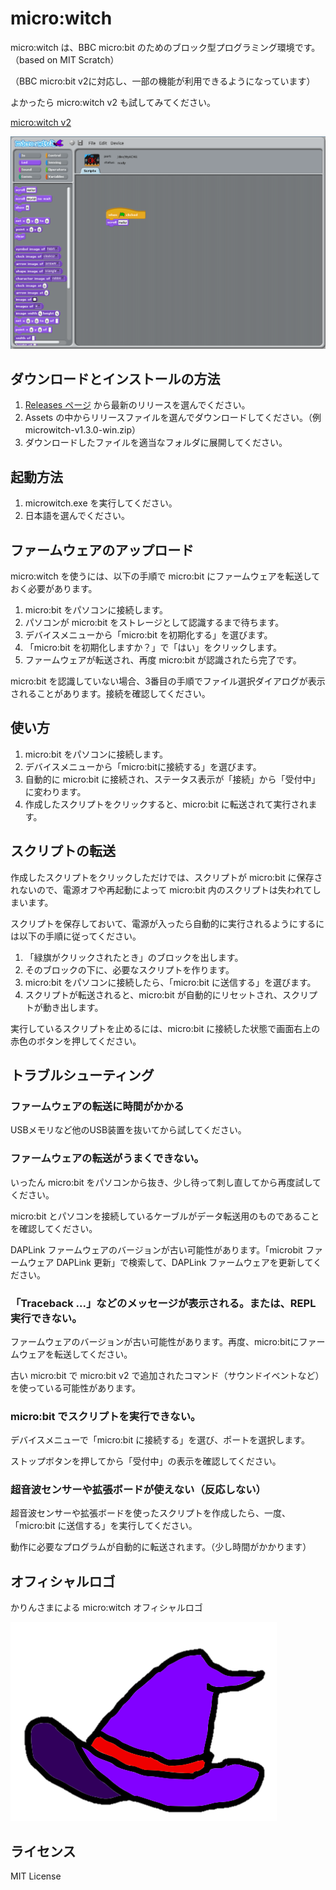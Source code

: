 # micro:witch
micro:witch は、BBC micro:bit のためのブロック型プログラミング環境です。（based on MIT Scratch）

（BBC micro:bit v2に対応し、一部の機能が利用できるようになっています）

よかったら micro:witch v2 も試してみてください。

[micro:witch v2](https://github.com/EiichiroIto/microwitch2)

![screenshot1](https://raw.githubusercontent.com/EiichiroIto/microwitch/master/doc/images/microwitch1.3.0.png)

## ダウンロードとインストールの方法
1. [Releases ページ](https://github.com/EiichiroIto/microwitch/releases) から最新のリリースを選んでください。
1. Assets の中からリリースファイルを選んでダウンロードしてください。（例 microwitch-v1.3.0-win.zip）
1. ダウンロードしたファイルを適当なフォルダに展開してください。

## 起動方法
1. microwitch.exe を実行してください。
1. 日本語を選んでください。

## ファームウェアのアップロード
micro:witch を使うには、以下の手順で micro:bit にファームウェアを転送しておく必要があります。

1. micro:bit をパソコンに接続します。
1. パソコンが micro:bit をストレージとして認識するまで待ちます。
1. デバイスメニューから「micro:bit を初期化する」を選びます。
1. 「micro:bit を初期化しますか？」で「はい」をクリックします。
1. ファームウェアが転送され、再度 micro:bit が認識されたら完了です。

micro:bit を認識していない場合、3番目の手順でファイル選択ダイアログが表示されることがあります。接続を確認してください。

## 使い方
1. micro:bit をパソコンに接続します。
1. デバイスメニューから「micro:bitに接続する」を選びます。
1. 自動的に micro:bit に接続され、ステータス表示が「接続」から「受付中」に変わります。
1. 作成したスクリプトをクリックすると、micro:bit に転送されて実行されます。

## スクリプトの転送
作成したスクリプトをクリックしただけでは、スクリプトが micro:bit に保存されないので、電源オフや再起動によって micro:bit 内のスクリプトは失われてしまいます。

スクリプトを保存しておいて、電源が入ったら自動的に実行されるようにするには以下の手順に従ってください。

1. 「緑旗がクリックされたとき」のブロックを出します。
1. そのブロックの下に、必要なスクリプトを作ります。
1. micro:bit をパソコンに接続したら、「micro:bit に送信する」を選びます。
1. スクリプトが転送されると、micro:bit が自動的にリセットされ、スクリプトが動き出します。

実行しているスクリプトを止めるには、micro:bit に接続した状態で画面右上の赤色のボタンを押してください。

## トラブルシューティング
### ファームウェアの転送に時間がかかる
USBメモリなど他のUSB装置を抜いてから試してください。

### ファームウェアの転送がうまくできない。
いったん micro:bit をパソコンから抜き、少し待って刺し直してから再度試してください。

micro:bit とパソコンを接続しているケーブルがデータ転送用のものであることを確認してください。

DAPLink ファームウェアのバージョンが古い可能性があります。「microbit ファームウェア DAPLink 更新」で検索して、DAPLink ファームウェアを更新してください。

### 「Traceback ...」などのメッセージが表示される。または、REPL実行できない。
ファームウェアのバージョンが古い可能性があります。再度、micro:bitにファームウェアを転送してください。

古い micro:bit で micro:bit v2 で追加されたコマンド（サウンドイベントなど）を使っている可能性があります。

### micro:bit でスクリプトを実行できない。
デバイスメニューで「micro:bit に接続する」を選び、ポートを選択します。

ストップボタンを押してから「受付中」の表示を確認してください。

### 超音波センサーや拡張ボードが使えない（反応しない）
超音波センサーや拡張ボードを使ったスクリプトを作成したら、一度、「micro:bit に送信する」を実行してください。

動作に必要なプログラムが自動的に転送されます。（少し時間がかかります）

## オフィシャルロゴ
かりんさまによる micro:witch オフィシャルロゴ

![logo](https://raw.githubusercontent.com/EiichiroIto/microwitch/master/doc/images/microwitch_logo.png)

## ライセンス
MIT License
